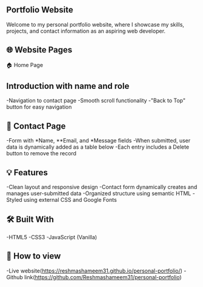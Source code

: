 ## Portfolio Website
Welcome to my personal portfolio website, where I showcase my skills, projects, and contact information as an aspiring web developer.

## 🌐 Website Pages
🏠 Home Page
## Introduction with name and role
-Navigation to contact page
-Smooth scroll functionality
-"Back to Top" button for easy navigation
## 📩 Contact Page
-Form with *Name, **Email, and *Message fields
-When submitted, user data is dynamically added as a table below
-Each entry includes a Delete button to remove the record
## 💡 Features
-Clean layout and responsive design
-Contact form dynamically creates and manages user-submitted data
-Organized structure using semantic HTML
-Styled using external CSS and Google Fonts
## 🛠️ Built With
-HTML5
-CSS3
-JavaScript (Vanilla)
## 📁 How to view
-Live website(https://reshmashameem31.github.io/personal-portfolio/)
-Github link(https://github.com/Reshmashameem31/personal-portfolio)
